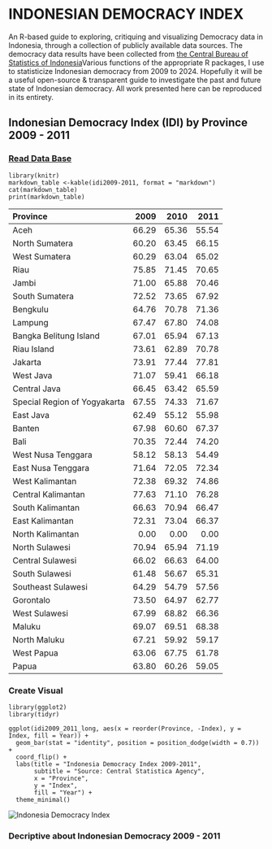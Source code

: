 # INDONESIAN DEMOCRACY INDEX 

An R-based guide to exploring, critiquing and visualizing Democracy data in Indonesia, through a collection of publicly available data sources. The democracy data results have been collected from [the Central Bureau of Statistics of Indonesia](https://www.bps.go.id/id/statistics-table?subject=528/)Various functions of the appropriate R packages, I use to statisticize Indonesian democracy from 2009 to 2024.
Hopefully it will be a useful open-source & transparent guide to investigate the past and future state of Indonesian democracy. All work presented here can be reproduced in its entirety.

## Indonesian Democracy Index (IDI) by Province 2009 - 2011 

### [Read Data Base](https://www.bps.go.id/id/statistics-table/2/NTk4IzI=/indeks-demokrasi-indonesia--idi--menurut-provinsi.html)
```{r}
library(knitr)
markdown_table <-kable(idi2009-2011, format = "markdown")
cat(markdown_table)
print(markdown_table)

```
|Province                     |  2009|  2010|  2011|
|:----------------------------|-----:|-----:|-----:|
|Aceh                         | 66.29| 65.36| 55.54|
|North Sumatera               | 60.20| 63.45| 66.15|
|West Sumatera                | 60.29| 63.04| 65.02|
|Riau                         | 75.85| 71.45| 70.65|
|Jambi                        | 71.00| 65.88| 70.46|
|South Sumatera               | 72.52| 73.65| 67.92|
|Bengkulu                     | 64.76| 70.78| 71.36|
|Lampung                      | 67.47| 67.80| 74.08|
|Bangka Belitung Island       | 67.01| 65.94| 67.13|
|Riau Island                  | 73.61| 62.89| 70.78|
|Jakarta                      | 73.91| 77.44| 77.81|
|West Java                    | 71.07| 59.41| 66.18|
|Central Java                 | 66.45| 63.42| 65.59|
|Special Region of Yogyakarta | 67.55| 74.33| 71.67|
|East Java                    | 62.49| 55.12| 55.98|
|Banten                       | 67.98| 60.60| 67.37|
|Bali                         | 70.35| 72.44| 74.20|
|West Nusa Tenggara           | 58.12| 58.13| 54.49|
|East Nusa Tenggara           | 71.64| 72.05| 72.34|
|West Kalimantan              | 72.38| 69.32| 74.86|
|Central Kalimantan           | 77.63| 71.10| 76.28|
|South Kalimantan             | 66.63| 70.94| 66.47|
|East Kalimantan              | 72.31| 73.04| 66.37|
|North Kalimantan             |  0.00|  0.00|  0.00|
|North Sulawesi               | 70.94| 65.94| 71.19|
|Central Sulawesi             | 66.02| 66.63| 64.00|
|South Sulawesi               | 61.48| 56.67| 65.31|
|Southeast Sulawesi           | 64.29| 54.79| 57.56|
|Gorontalo                    | 73.50| 64.97| 62.77|
|West Sulawesi                | 67.99| 68.82| 66.36|
|Maluku                       | 69.07| 69.51| 68.38|
|North Maluku                 | 67.21| 59.92| 59.17|
|West Papua                   | 63.06| 67.75| 61.78|
|Papua                        | 63.80| 60.26| 59.05|

### Create Visual 
```{r}
library(ggplot2)
library(tidyr)

ggplot(idi2009_2011_long, aes(x = reorder(Province, -Index), y = Index, fill = Year)) +
  geom_bar(stat = "identity", position = position_dodge(width = 0.7)) +
  coord_flip() +
  labs(title = "Indonesia Democracy Index 2009-2011",
       subtitle = "Source: Central Statistica Agency",
       x = "Province",
       y = "Index",
       fill = "Year") +
  theme_minimal()

````
![Indonesia Democracy Index](./indonesiademocracyindex1.png)


### Decriptive about Indonesian Democracy 2009 - 2011

